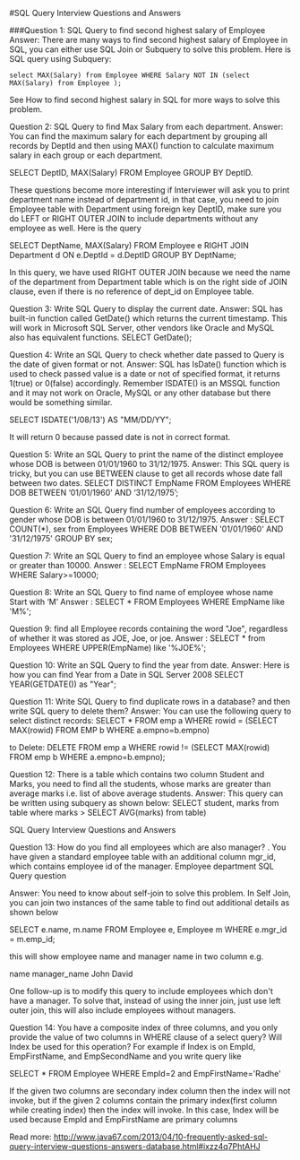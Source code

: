 #SQL Query Interview Questions and Answers

###Question 1: SQL Query to find second highest salary of Employee
Answer: There are many ways to find second highest salary of Employee in SQL, you can either use SQL Join or Subquery to solve this problem. Here is SQL query using Subquery:

```
select MAX(Salary) from Employee WHERE Salary NOT IN (select MAX(Salary) from Employee ); 
```

See How to find second highest salary in SQL for more ways to solve this problem.


Question 2: SQL Query to find Max Salary from each department.
Answer: You can find the maximum salary for each department by grouping all records by DeptId and then using MAX() function to calculate maximum salary in each group or each department.

SELECT DeptID, MAX(Salary) FROM Employee  GROUP BY DeptID. 

These questions become more interesting if Interviewer will ask you to print department name instead of department id, in that case, you need to join Employee table with Department using foreign key DeptID, make sure you do LEFT or RIGHT OUTER JOIN to include departments without any employee as well.  Here is the query

SELECT DeptName, MAX(Salary) FROM Employee e RIGHT JOIN Department d ON e.DeptId = d.DeptID GROUP BY DeptName;

In this query, we have used RIGHT OUTER JOIN because we need the name of the department from Department table which is on the right side of JOIN clause, even if there is no reference of dept_id on Employee table. 

Question 3: Write SQL Query to display the current date.
Answer: SQL has built-in function called GetDate() which returns the current timestamp. This will work in Microsoft SQL Server, other vendors like Oracle and MySQL also has equivalent functions.
SELECT GetDate(); 


Question 4: Write an SQL Query to check whether date passed to Query is the date of given format or not.
Answer: SQL has IsDate() function which is used to check passed value is a date or not of specified format, it returns 1(true) or 0(false) accordingly. Remember ISDATE() is an MSSQL function and it may not work on Oracle, MySQL or any other database but there would be something similar.

SELECT  ISDATE('1/08/13') AS "MM/DD/YY"; 

It will return 0 because passed date is not in correct format.


Question 5: Write an SQL Query to print the name of the distinct employee whose DOB is between 01/01/1960 to 31/12/1975.
Answer: This SQL query is tricky, but you can use BETWEEN clause to get all records whose date fall between two dates.
SELECT DISTINCT EmpName FROM Employees WHERE DOB  BETWEEN ‘01/01/1960’ AND ‘31/12/1975’;


Question 6: Write an SQL Query find number of employees according to gender  whose DOB is between 01/01/1960 to 31/12/1975.
Answer : 
SELECT COUNT(*), sex from Employees  WHERE  DOB BETWEEN '01/01/1960' AND '31/12/1975'  GROUP BY sex;

Question 7: Write an SQL Query to find an employee whose Salary is equal or greater than 10000.
Answer : 
SELECT EmpName FROM  Employees WHERE  Salary>=10000;


Question 8: Write an SQL Query to find name of employee whose name Start with ‘M’
Answer : 
SELECT * FROM Employees WHERE EmpName like 'M%';


Question 9: find all Employee records containing the word "Joe", regardless of whether it was stored as JOE, Joe, or joe.
Answer :
SELECT * from Employees  WHERE  UPPER(EmpName) like '%JOE%';


Question 10: Write an SQL Query to find  the year from date.
Answer:  Here is how you can find Year from a Date in SQL Server 2008 
SELECT YEAR(GETDATE()) as "Year";


Question 11: Write SQL Query to find duplicate rows in a database? and then write SQL query to delete them?
Answer: You can use the following query to select distinct records:
SELECT * FROM emp a WHERE rowid = (SELECT MAX(rowid) FROM EMP b WHERE a.empno=b.empno)

to Delete:
DELETE FROM emp a WHERE rowid != (SELECT MAX(rowid) FROM emp b WHERE a.empno=b.empno);


Question 12: There is a table which contains two column Student and Marks, you need to find all the students, whose marks are greater than average marks i.e. list of above average students.
Answer: This query can be written using subquery as shown below:
SELECT student, marks from table where marks > SELECT AVG(marks) from table)

SQL Query Interview Questions and Answers


Question 13: How do you find all employees which are also manager? .
You have given a standard employee table with an additional column mgr_id, which contains employee id of the manager.
Employee department SQL Query question

Answer: You need to know about self-join to solve this problem. In Self Join, you can join two instances of the same table to find out additional details as shown below

SELECT e.name, m.name FROM Employee e, Employee m WHERE e.mgr_id = m.emp_id;

this will show employee name and manager name in two column e.g.

name  manager_name
John   David

One follow-up is to modify this query to include employees which don't have a manager. To solve that, instead of using the inner join, just use left outer join, this will also include employees without managers.



Question 14: You have a composite index of three columns, and you only provide the value of two columns in WHERE clause of a select query? Will Index be used for this operation? For example if Index is on EmpId, EmpFirstName, and EmpSecondName and you write query like

SELECT * FROM Employee WHERE EmpId=2 and EmpFirstName='Radhe'

If the given two columns are secondary index column then the index will not invoke, but if the given 2 columns contain the primary index(first column while creating index) then the index will invoke. In this case, Index will be used because EmpId and EmpFirstName are primary columns


Read more: http://www.java67.com/2013/04/10-frequently-asked-sql-query-interview-questions-answers-database.html#ixzz4q7PhtAHJ
